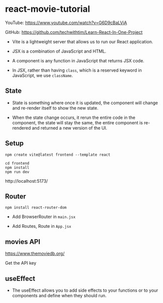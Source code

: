 # react-movie-tutorial

YouTube: https://www.youtube.com/watch?v=G6D9cBaLViA

GitHub: https://github.com/techwithtim/Learn-React-In-One-Project

- Vite is a lightweight server that allows us to run our React application.

- JSX is a combination of JavaScript and HTML.

- A component is any function in JavaScript that returns JSX code.

- In JSX, rather than having `class`, which is a reserved keyword in JavaScript, we use `className`.

## State

- State is something where once it is updated, the component will change and re-render itself to show the new state.

- When the state change occurs, it rerun the entire code in the component, the state will stay the same, the entire component is re-rendered and returned a new version of the UI.

## Setup

```shell
npm create vite@latest frontend --template react
```

```shell
cd frontend
npm install
npm run dev
```

http://localhost:5173/

## Router

```shell
npm install react-router-dom
```

- Add BrowserRouter in `main.jsx`

- Add Routes, Route in `App.jsx`

## movies API

https://www.themoviedb.org/

Get the API key

## useEffect

- The useEffect allows you to add side effects to your functions or to your components and define when they should run.
